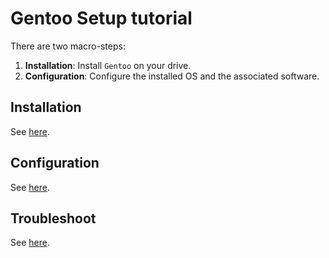 # Gentoo Setup tutorial

There are two macro-steps:

1. **Installation**: Install `Gentoo` on your drive.
2. **Configuration**: Configure the installed OS and the associated software.

## Installation

See [here](./installation/README.md).

## Configuration

See [here](./configuration/README.md).

## Troubleshoot

See [here](./troubleshoot/README.md).

